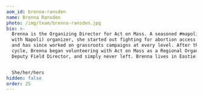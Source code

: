 ```yaml
---
aom_id: brenna-ransden
name: Brenna Ransden
photo: /img/team/brenna-ransden.jpg
bio: >-
  Brenna is the Organizing Director for Act on Mass. A seasoned #mapoli (rhymes
  with Napoli) organizer, she started out fighting for abortion access in MA,
  and has since worked on grassroots campaigns at every level. After the 2020
  cycle, Brenna began volunteering with Act on Mass as a Regional Organizer and
  Deputy Field Director, and simply never left. Brenna lives in Eastie.


  She/her/hers
hidden: false
order: 25
---
```

